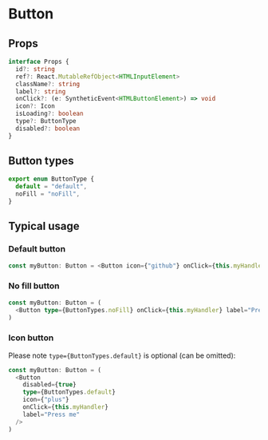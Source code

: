 # Button

## Props

```typescript
interface Props {
  id?: string
  ref?: React.MutableRefObject<HTMLInputElement>
  className?: string
  label?: string
  onClick?: (e: SyntheticEvent<HTMLButtonElement>) => void
  icon?: Icon
  isLoading?: boolean
  type?: ButtonType
  disabled?: boolean
}
```

## Button types

```typescript
export enum ButtonType {
  default = "default",
  noFill = "noFill",
}
```

## Typical usage

### Default button

```typescript
const myButton: Button = <Button icon={"github"} onClick={this.myHandler} label="Press me" />
```

### No fill button

```typescript
const myButton: Button = (
  <Button type={ButtonTypes.noFill} onClick={this.myHandler} label="Press me" />
)
```

### Icon button

Please note `type={ButtonTypes.default}` is optional (can be omitted):

```typescript
const myButton: Button = (
  <Button
    disabled={true}
    type={ButtonTypes.default}
    icon={"plus"}
    onClick={this.myHandler}
    label="Press me"
  />
)
```
